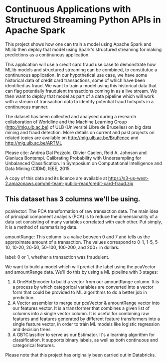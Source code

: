 # Continuous Applications with Structured Streaming Python APIs in Apache Spark

This project shows how one can train a model using Apache Spark and MLlib then deploy that model using Spark's structured streaming for making predictions as a continunous application.

This application will use a credit card fraud use case to demonstrate how MLlib models and structured streaming can be combined, to constitutue a continunous application. In our hypothetical use case, we have some historical data of credit card transactions, some of which have been identified as fraud. We want to train a model using this historical data that can flag potentially fraudulent transactions coming in as a live stream. We then want to deploy that model as part of a data pipeline which will work with a stream of transaction data to identify potential fraud hotspots in a continunous manner.

The dataset has been collected and analysed during a research collaboration of Worldline and the Machine Learning Group (http://mlg.ulb.ac.be) of ULB (Université Libre de Bruxelles) on big data mining and fraud detection. More details on current and past projects on related topics are available on http://mlg.ulb.ac.be/BruFence and http://mlg.ulb.ac.be/ARTML

Please cite: Andrea Dal Pozzolo, Olivier Caelen, Reid A. Johnson and Gianluca Bontempi. Calibrating Probability with Undersampling for Unbalanced Classification. In Symposium on Computational Intelligence and Data Mining (CIDM), IEEE, 2015

A copy of this data and its licence are available at https://s3-us-west-2.amazonaws.com/ml-team-public-read/credit-card-fraud.zip


## This dataset has 3 columns we'll be using.

pcaVector: The PCA transformation of raw transaction data. The main idea of principal component analysis (PCA) is to reduce the dimensionality of a data set consisting of many variables correlated with each other. Put simply, it is a method of summarizing data.

amountRange: This column is a value between 0 and 7 and tells us the approximate amount of a transaction. The values correspond to 0-1, 1-5, 5-10, 10-20, 20-50, 50-100, 100-200, and 200+ in dollars.

label: 0 or 1, whether a transaction was fraudulent.


We want to build a model which will predict the label using the pcaVector and amountRange data. We'll do this by using a ML pipeline with 3 stages:

1) A OneHotEncoder to build a vector from our amountRange column. It is a process by which categorical variables are converted into a vector form that could be provided to ML algorithms to do a better job in prediction.
2) A Vector assembler to merge our pcaVector & amountRange vector into our features vector. It is a transformer that combines a given list of columns into a single vector column. It is useful for combining raw features and features generated by different feature transformers into a single feature vector, in order to train ML models like logistic regression and decision trees
3) A GBTClassifier to serve as our Estimator. It's a learning algorithm for classification. It supports binary labels, as well as both continuous and categorical features.

Please note that this project has originally been carried out in Databricks.
